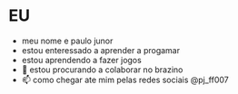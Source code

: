 # EU

- meu nome e paulo junor
- estou enteressado a aprender a progamar
- estou aprendendo a fazer jogos
- 💞️ estou procurando a colaborar no brazino
- 📫 como chegar ate mim pelas redes sociais @pj_ff007

<!---
Paulomdm/Paulomdm is a ✨ special ✨ repository because its `README.md` (this file) appears on your GitHub profile.
You can click the Preview link to take a look at your changes.
--->
